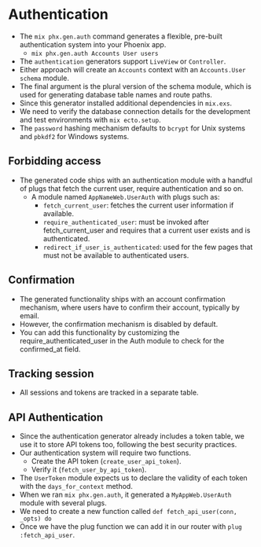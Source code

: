 # Authentication

- The `mix phx.gen.auth` command generates a flexible, pre-built authentication system into your Phoenix app.
    - `mix phx.gen.auth Accounts User users`
- The `authentication` generators support `LiveView` or `Controller`.
- Either approach will create an `Accounts` context with an `Accounts.User` `schema` module.
- The final argument is the plural version of the schema module, which is used for generating database table names and route paths.
- Since this generator installed additional dependencies in `mix.exs`.
- We need to verify the database connection details for the development and test environments with `mix ecto.setup`.
- The `password` hashing mechanism defaults to `bcrypt` for Unix systems and `pbkdf2` for Windows systems.

## Forbidding access

- The generated code ships with an authentication module with a handful of plugs that fetch the current user, require authentication and so on.
    - A module named `AppNameWeb.UserAuth` with plugs such as:
        - `fetch_current_user`: fetches the current user information if available.
        - `require_authenticated_user`: must be invoked after fetch_current_user and requires that a current user exists and is authenticated.
        - `redirect_if_user_is_authenticated`: used for the few pages that must not be available to authenticated users.

## Confirmation

- The generated functionality ships with an account confirmation mechanism, where users have to confirm their account, typically by email.
- However, the confirmation mechanism is disabled by default.
- You can add this functionality by customizing the require_authenticated_user in the Auth module to check for the confirmed_at field.

## Tracking session

- All sessions and tokens are tracked in a separate table.

## API Authentication

- Since the authentication generator already includes a token table, we use it to store API tokens too, following the best security practices.
- Our authentication system will require two functions.
    - Create the API token (`create_user_api_token`).
    - Verify it (`fetch_user_by_api_token`).
- The `UserToken` module expects us to declare the validity of each token with the `days_for_context` method.
- When we ran `mix phx.gen.auth`, it generated a `MyAppWeb.UserAuth` module with several plugs.
- We need to create a new function called `def fetch_api_user(conn, _opts) do`
- Once we have the plug function we can add it in our router with `plug :fetch_api_user`.

